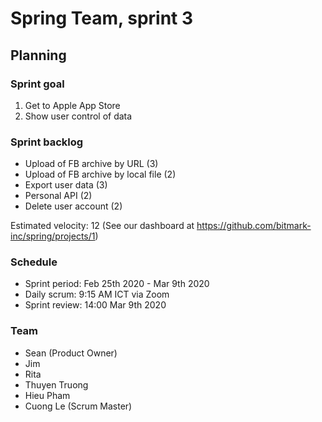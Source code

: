 # Spring Team, sprint 3

## Planning

### Sprint goal
1. Get to Apple App Store
2. Show user control of data

### Sprint backlog

- Upload of FB archive by URL (3)
- Upload of FB archive by local file (2)
- Export user data (3)
- Personal API (2)
- Delete user account (2)

Estimated velocity: 12
(See our dashboard at https://github.com/bitmark-inc/spring/projects/1)

### Schedule

- Sprint period: Feb 25th 2020 - Mar 9th 2020
- Daily scrum: 9:15 AM ICT via Zoom
- Sprint review: 14:00 Mar 9th 2020

### Team

- Sean (Product Owner)
- Jim
- Rita
- Thuyen Truong
- Hieu Pham
- Cuong Le (Scrum Master)
